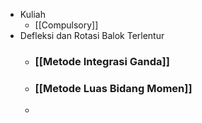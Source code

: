 - Kuliah
	- [[Compulsory]]
- Defleksi dan Rotasi Balok Terlentur
	- ### [[Metode Integrasi Ganda]]
	- ### [[Metode Luas Bidang Momen]]
	-